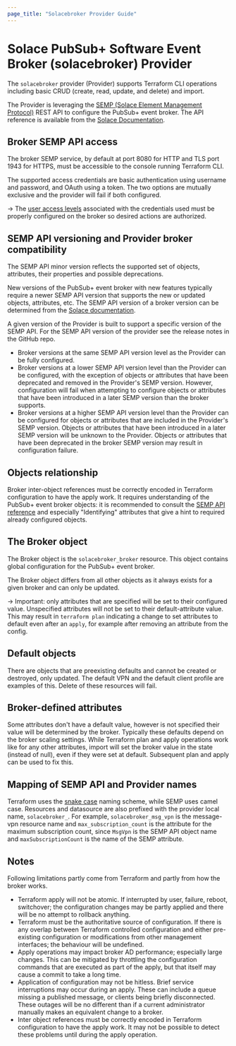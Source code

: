 ```yaml
---
page_title: "Solacebroker Provider Guide"
---
```


# Solace PubSub+ Software Event Broker (solacebroker) Provider

The `solacebroker` provider (Provider) supports Terraform CLI operations including basic CRUD (create, read, update, and delete) and import.

The Provider is leveraging the [SEMP (Solace Element Management Protocol)](https://docs.solace.com/Admin/SEMP/Using-SEMP.htm) REST API to configure the PubSub+ event broker. The API reference is available from the [Solace Documentation](https://docs.solace.com/API-Developer-Online-Ref-Documentation/swagger-ui/software-broker/config/index.html).

## Broker SEMP API access

The broker SEMP service, by default at port 8080 for HTTP and TLS port 1943 for HTTPS, must be accessible to the console running Terraform CLI.

The supported access credentials are basic authentication using username and password, and OAuth using a token. The two options are mutually exclusive and the provider will fail if both configured.

-> The [user access levels](https://docs.solace.com/Admin/CLI-User-Access-Levels.htm) associated with the credentials used must be properly configured on the broker so desired actions are authorized.

## SEMP API versioning and Provider broker compatibility

The SEMP API minor version reflects the supported set of objects, attributes, their properties and possible deprecations.

New versions of the PubSub+ event broker with new features typically require a newer SEMP API version that supports the new or updated objects, attributes, etc. The SEMP API version of a broker version can be determined from the [Solace documentation](https://docs.solace.com/Admin/SEMP/SEMP-API-Versions.htm#SEMP_v2_to_SolOS_Version_Mapping).

A given version of the Provider is built to support a specific version of the SEMP API. For the SEMP API version of the provider see the release notes in the GitHub repo.

* Broker versions at the same SEMP API version level as the Provider can be fully configured.
* Broker versions at a lower SEMP API version level than the Provider can be configured, with the exception of objects or attributes that have been deprecated and removed in the Provider's SEMP version. However, configuration will fail when attempting to configure objects or attributes that have been introduced in a later SEMP version than the broker supports.
* Broker versions at a higher SEMP API version level than the Provider can be configured for objects or attributes that are included in the Provider's SEMP version. Objects or attributes that have been introduced in a later SEMP version will be unknown to the Provider. Objects or attributes that have been deprecated in the broker SEMP version may result in configuration failure.

## Objects relationship

Broker inter-object references must be correctly encoded in Terraform configuration to have the apply work. It requires understanding of the PubSub+ event broker objects: it is recommended to consult the [SEMP API reference](https://docs.solace.com/API-Developer-Online-Ref-Documentation/swagger-ui/software-broker/config/index.htm) and especially "Identifying" attributes that give a hint to required already configured objects.

## The Broker object

The Broker object is the `solacebroker_broker` resource. This object contains global configuration for the PubSub+ event broker.

The Broker object differs from all other objects as it always exists for a given broker and can only be updated.

-> Important: only attributes that are specified will be set to their configured value. Unspecified attributes will not be set to their default-attribute value. This may result in `terraform plan` indicating a change to set attributes to default even after an `apply`, for example after removing an attribute from the config.

## Default objects

There are objects that are preexisting defaults and cannot be created or destroyed, only updated. The default VPN and the default client profile are examples of this. Delete of these resources will fail.

## Broker-defined attributes

Some attributes don't have a default value, however is not specified their value will be determined by the broker. Typically these defaults depend on the broker scaling settings. While Terraform plan and apply operations work like for any other attributes, import will set the broker value in the state (instead of null), even if they were set at default. Subsequent plan and apply can be used to fix this.

## Mapping of SEMP API and Provider names

Terraform uses the [snake case](https://en.wikipedia.org/wiki/Snake_case) naming scheme, while SEMP uses camel case. Resources and datasource are also prefixed with the provider local name, `solacebroker_`.  For example, `solacebroker_msg_vpn` is the message-vpn resource name and `max_subscription_count` is the attribute for the maximum subscription count, since `MsgVpn` is the SEMP API object name and `maxSubscriptionCount` is the name of the SEMP attribute.

## Notes

Following limitations partly come from Terraform and partly from how the broker works.

* Terraform apply will not be atomic.  If interrupted by user, failure, reboot, switchover; the configuration changes may be partly applied and there will be no attempt to rollback anything.
* Terraform must be the authoritative source of configuration.  If there is any overlap between Terraform controlled configuration and either pre-existing configuration or modifications from other management interfaces; the behaviour will be undefined.
* Apply operations may impact broker AD performance; especially large changes.  This can be mitigated by throttling the configuration commands that are executed as part of the apply, but that itself may cause a commit to take a long time.
* Application of configuration may not be hitless.  Brief service interruptions may occur during an apply.  These can include a queue missing a published message, or clients being briefly disconnected.  These outages will be no different than if a current administrator manually makes an equivalent change to a broker.
* Inter object references must be correctly encoded in Terraform configuration to have the apply work.  It may not be possible to detect these problems until during the apply operation.